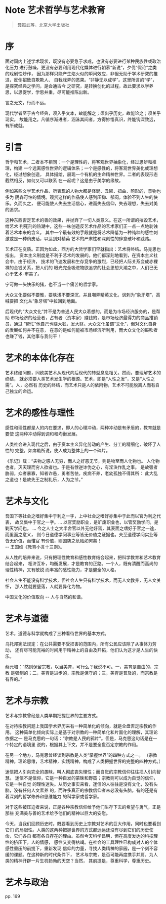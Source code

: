 Note 艺术哲学与艺术教育
===

> 聂振武等，北京大学出版社  

# 序

面对国内上述学术现状，既没有必要急于求成，也没有必要进行某种民族性或政治化压力
进行鼓噪，更没有必要利用现代化媒体进行朝慕“新说”，夕伐“假论”之类的戏剧性炒作，
因为那样只能产生焰火似的瞬间效应，非但无助于学术研究的推进，反倒招致自欺欺人、
自我戏弄的恶果。“非静无以成学”。这里所言的“学”，是探究经典之学问，是会通古今
之研究，是转换创化的过程，故此要求以学养思，以思促学，学思并重，尽可能推陈出新。

言之无文，行而不远。

现代学者至于古今经典，须入乎文本，故能解之；须出乎历史，故能论之；须关乎现实，
故能用之。凡循序渐进者，涵泳其间者，方得妙悟真识，终能钩深致远，有所成就。

# 引言

哲学和艺术，二者本不相同：一个是理性的，将客观世界抽象化，经过思辨和推理，构建
一个远离感性世界的逻辑体系；一个是感性的，将客观世界美化或理想化，经过想象创造，
具体描绘，展现一个有机的生命精神世界。二者的表现形态截然相反，如何又可以联系
在一起呢？这是由于美学的缘故。

例如某些文学艺术作品，所表现的人物大都是怪诞、丑陋、扭曲、畸形的，景物也多为
阴森可怕的情境。观赏这样的作品使人感到压抑、郁闷，体验不到人生的快乐。久而久之，
便可能使人失去生活信心，进而失去信仰，失去理想，失去对美的追求。

这种东西否定艺术的善的效果，并抛弃了一切人类意义。在这一所谓的摧毁艺术，给艺术
判死刑的热潮中，这些一味创造反艺术作品的艺术家们正一点一点地剥蚀着艺术本来的含义。
其中一个最有效的手段就是将艺术降低为一种纯粹的感性刺激或是一种俏皮话，以达到对精英
艺术的严肃性和深刻性的肆意破坏和践踏。

艺术正在变质。正因为如此，西方的大哲学家们早就指出：艺术将终结。马克思也指出，
资本主义制度是不利于艺术的发展的。他们都深刻地看到，在资本主义社会中，由于经济，
技术的飞速发展和生存竞争的激烈，已经把人际关系变成赤裸裸的金钱关系，把人们的
眼光完全吸进物欲追求的社会思想大潮之中，人们已无心于艺术-审美了。

宁可做一头快乐的猪，也不当一个痛苦的哲学家。

大众文化要俗不要雅，要肤浅不要深沉，并且嘲弄精英文化，讽刺为“象牙塔”，高喊要把
文化从“象牙塔”中拉回到地面。

后现代的“大众文化”并不是为普通人民大众着想的，而是为市场经济服务的，是帮助
市场经济的经营者，占有者（资本家）赚钱的，是市场经济最得力的商品推销员，通过
“帮忙”他自己也赚大钱，发大财。大众文化虽谓“文化”，但对文化自身的发展如何并不在意，
在意的是如何能被市场经济所利用，而大众文化的鼓吹者也赚了钱，其他事与我何干！

# 艺术的本体化存在

艺术终结问题，同欧美艺术从现代向后现代的转型息息相关。然而，要理解艺术的终结，
就必须要人类艺术发生学的根源。艺术，即是“人性之发”，又是“人性之需”。人，必然有
历史的终结，而艺术只是人的依附物，艺术不可能脱离人而有自己独立的命运。

# 艺术的感性与理性

感性和理性都是人的内在要求，即人的心理冲动，两种冲动是有矛盾的，教育就是要使
这两种冲动得到调和和均衡发展。

人类社会进入现代之后，由于资本主义异化劳动的产生、分工的精细化，破坏了人性的
完整，如席勒所说，使人成为整体上的一个碎片。

《乐记》载：“夫物之感人无穷，而人之好恶无节，则是物至而人化物也。
人化物也者，灭天理而穷人欲者也。于是有悖逆诈伪之心，有淫泆作乱之事。
是故强者胁弱，众者暴寡，知者诈愚，勇者苦怯，疾病不养，老幼孤独不得其所：
此大乱之道也！是故先王之制礼乐，人为之节。”

# 艺术与文化

吾国下等社会之嗜好集中于利之一字，上中社会之嗜好亦集中于此而以官为利之代表，
故又集中于官之一字。... 以官奖励职业，是旷废职业也，以管奖励学问，是剿灭学问也。
... 今之人士之大半舍官以外无他好焉，其表面之嗜好于官之一途，而里面之意义，
则今日道德学问事业等皆无价值之证据也。夫至道德学问实业等皆无价值，而惟官
有价值，则国势之危险如何矣！  
  -- 王国维《教育小言十三则》。

从人性的培养来说，只有把理性教育和感性教育结合起来，把科学教育和艺术教育结合起来，
相济互补，均衡发展，才是教育的正路。一个人，既有清醒而高尚的理性精神，又有敏锐
而丰富的感性能力，才是健全的人格。

社会人生不能没有科学技术，但社会人生只有科学技术，而无人文教养，无人文关怀，
那人性就要堕落，人就要异化为物。

中国文化的价值取向 -- 人与自然的和谐。

# 艺术与道德

艺术，道德与科学就构成了三种看待世界的基本方式。

乌托邦宪法规定：在公共需要不受损害的范围内，所有公民应该除了从事体力劳动，
还有尽可能充裕的时间用于精神上的自由及开拓，他们认为这才是人生的快乐。

蔡元培：“然则保留宗教，以当美育，可行么？我说不可。一，美育是自由的，宗教
是强制的；二，美育是进步的，宗教是保守的；三，美育是普及的，而宗教是有界的。”

# 艺术与宗教

艺术与宗教曾经是人类早期把握世界的主要方式。

在对待宗教问题上我国学术界历来有一种简单化的倾向，就是全盘否定宗教的作用。
这种简单化倾向实际上是基于对宗教的一种简单化和片面化的理解，其理论依据之一
是马克思的一句话：“宗教是人民的鸦片”。但是，马克思这句话是在一个特定的语境里
说的，根据其上下文，并不是要全盘否定宗教的作用。

在另一个地方，马克思曾经谈到宗教是人类“掌握世界”的四种方式之一。
（宗教精神，理论思维，艺术精神，实践精神，构成了人类把握世界的完整的四种方式。）

迷信把人引向完全的愚昧，叫人彻底丧失理性；而自觉的宗教信仰往往把人引向智慧。
迷信不是信仰，它是一种自发的蒙昧和野蛮；宗教则可以成为自觉的信仰，它是一种自觉
的理性迷失。从历史事实来看，迷信的人往往是没有文化，没有头脑，没有任何人文素养
的，而许多真正的宗教信仰者未必没有头脑，有的还是有着深刻的哲学修养和思维能力
的科学家或哲学家。

对于这些被压迫者来说，正是各种宗教信仰给予他们生存下去的希望与勇气，正是那些
充满美与善的艺术给予他们的精神以巨大的安慰。

今天，当我们回顾历史时，既要看到历史上宗教对艺术的巨大作用，同时也要看到它们
的局限性。人类的这两种把握世界的方式都远远还没有尽到它们的历史使命，它们各自
都有各自存在的理由。虽然今天科学昌明，但在高度发达的科技理性的挤压下，人的情感，
感性又变得枯竭。在社会的工具理性已构成对人的个体感性重压的前提下，重新发现
信仰的力量，寻找人类精神的家园，是一个刻不容缓的课题。在这种新的时代条件下，
艺术与宗教，是否可能再度携手并肩，为人类的精神开辟一片生机勃勃的天空？当然，
其前提是，尊重科学，尊重历史。

# 艺术与政治

pp. 169
